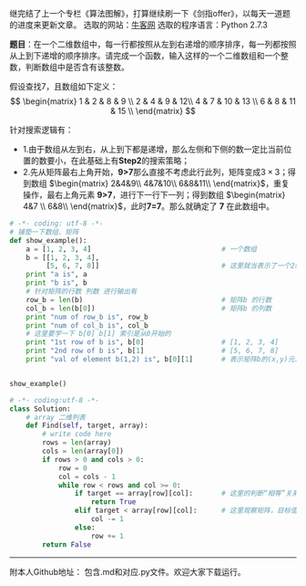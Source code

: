 ﻿继完结了上一个专栏《算法图解》，打算继续刷一下《剑指offer》，以每天一道题的进度来更新文章。
选取的网站：[牛客网](https://www.nowcoder.com/)
选取的程序语言：Python 2.7.3

**题目**：在一个二维数组中，每一行都按照从左到右递增的顺序排序，每一列都按照从上到下递增的顺序排序。请完成一个函数，输入这样的一个二维数组和一个整数，判断数组中是否含有该整数。

假设查找7，且数组如下定义：
$$
 \begin{matrix}
   1 & 2 & 8 & 9 \\
   2 & 4 & 9 & 12\\
   4 & 7 & 10 & 13 \\
   6 & 8 & 11 & 15 \\
  \end{matrix}
$$

针对搜索逻辑有：
- 1.由于数组从左到右，从上到下都是递增，那么左侧和下侧的数一定比当前位置的数要小，在此基础上有**Step2**的搜索策略；
- 2.先从矩阵最右上角开始，**9>7**那么直接不考虑此行此列，矩阵变成$3\times3$；得到数组 $\begin{matrix}  2&4&9\\ 4&7&10\\ 6&8&11\\ \end{matrix}$，重复操作，最右上角元素 **9>7**，进行下一行下一列；得到数组 $\begin{matrix} 4&7 \\ 6&8\\ \end{matrix}$，此时**7=7**。那么就确定了 **7** 在此数组中。

```python
# -*- coding: utf-8 -*-
# 铺垫一下数组、矩阵
def show_example():
    a = [1, 2, 3, 4]                                # 一个数组
    b = [[1, 2, 3, 4],
         [5, 6, 7, 8]]                              # 这里就当表示了一个2维矩阵
    print "a is", a
    print "b is", b
    # 针对矩阵的行数 列数 进行输出有
    row_b = len(b)                                  # 矩阵b 的行数
    col_b = len(b[0])                               # 矩阵b 的列数
    print "num of row_b is", row_b
    print "num of col_b is", col_b
    # 这里要学一下 b[0] b[1] 索引是从0开始的
    print "1st row of b is", b[0]                   # [1, 2, 3, 4]
    print "2nd row of b is", b[1]                   # [5, 6, 7, 8]
    print "val of element b(1,2) is", b[0][1]       # 表示矩阵b的(x,y)元素，b[0][1]表示第一行 第二列所在元素值 理论值为2


show_example()
```
```python
# -*- coding:utf-8 -*-
class Solution:
    # array 二维列表
    def Find(self, target, array):
        # write code here
        rows = len(array)
        cols = len(array[0])
        if rows > 0 and cols > 0:
            row = 0
            col = cols - 1
            while row < rows and col >= 0:
                if target == array[row][col]:		# 这里的判断“相等”关系的时候用“==”
                    return True
                elif target < array[row][col]:		# 这里观察矩阵，目标值小于当前元素，那么说明在左侧/下侧 row加 col减
                    col -= 1
                else:
                    row += 1
        return False
```

***
附本人Github地址：
包含.md和对应.py文件。欢迎大家下载运行。
